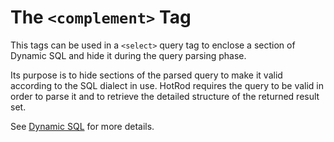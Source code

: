 # The `<complement>` Tag

This tags can be used in a `<select>` query tag to enclose a section of Dynamic SQL and hide it during the 
query parsing phase.

Its purpose is to hide sections of the parsed query to make it valid according to the SQL dialect in use. HotRod
requires the query to be valid in order to parse it and to retrieve the detailed structure of the returned result set.

See [Dynamic SQL](../../nitro/nitro-dynamic-sql.md) for more details.



